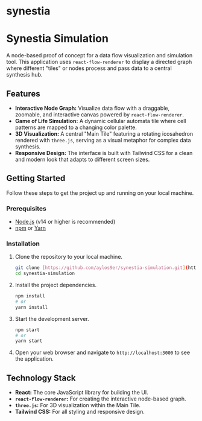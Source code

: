 # synestia

# Synestia Simulation

A node-based proof of concept for a data flow visualization and simulation tool. This application uses `react-flow-renderer` to display a directed graph where different "tiles" or nodes process and pass data to a central synthesis hub.

## Features

- **Interactive Node Graph:** Visualize data flow with a draggable, zoomable, and interactive canvas powered by `react-flow-renderer`.
- **Game of Life Simulation:** A dynamic cellular automata tile where cell patterns are mapped to a changing color palette.
- **3D Visualization:** A central "Main Tile" featuring a rotating icosahedron rendered with `three.js`, serving as a visual metaphor for complex data synthesis.
- **Responsive Design:** The interface is built with Tailwind CSS for a clean and modern look that adapts to different screen sizes.

## Getting Started

Follow these steps to get the project up and running on your local machine.

### Prerequisites

- [Node.js](https://nodejs.org/en/) (v14 or higher is recommended)
- [npm](https://www.npmjs.com/) or [Yarn](https://yarnpkg.com/)

### Installation

1.  Clone the repository to your local machine.
    ```sh
    git clone [https://github.com/aylos9er/synestia-simulation.git](https://github.com/aylos9er/synestia-simulation.git)
    cd synestia-simulation
    ```
2.  Install the project dependencies.
    ```sh
    npm install
    # or
    yarn install
    ```
3.  Start the development server.
    ```sh
    npm start
    # or
    yarn start
    ```
4.  Open your web browser and navigate to `http://localhost:3000` to see the application.

## Technology Stack

- **React:** The core JavaScript library for building the UI.
- **`react-flow-renderer`:** For creating the interactive node-based graph.
- **`three.js`:** For 3D visualization within the Main Tile.
- **Tailwind CSS:** For all styling and responsive design.
